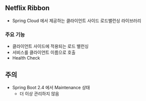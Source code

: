 ## Netflix Ribbon
- Spring Cloud 에서 제공하는 클라이언트 사이드 로드밸런싱 라이브러리

### 주요 기능
- 클라이언트 사이드에 적용되는 로드 밸런싱
- 서비스를 클라이언트 이름으로 호출
- Health Check

## 주의
- Spring Boot 2.4 에서 Maintenance 상태
  - 더 이상 관리하지 않음